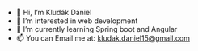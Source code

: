 - 👋 Hi, I’m Kludák Dániel
- 👀 I’m interested in web development
- 🌱 I’m currently learning Spring boot and Angular
- 📫 You can Email me at: kludak.daniel15@gmail.com

<!---
kdaniel15/kdaniel15 is a ✨ special ✨ repository because its `README.md` (this file) appears on your GitHub profile.
You can click the Preview link to take a look at your changes.
--->
